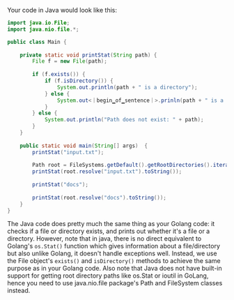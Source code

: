 Your code in Java would look like this:

```Java
import java.io.File;
import java.nio.file.*;

public class Main {
    
    private static void printStat(String path) {
        File f = new File(path);
        
        if (f.exists()) {
            if (f.isDirectory()) {
                System.out.println(path + " is a directory");
            } else {
                System.out<｜begin▁of▁sentence｜>.prinln(path + " is a file");
            }
        } else {
            System.out.println("Path does not exist: " + path);
        }
    }
    
    public static void main(String[] args)  {
        printStat("input.txt");
        
        Path root = FileSystems.getDefault().getRootDirectories().iterator().next();
        printStat(root.resolve("input.txt").toString());
        
        printStat("docs");
        
        printStat(root.resolve("docs").toString());
    }
}
```
The Java code does pretty much the same thing as your Golang code: it checks if a file or directory exists, and prints out whether it's a file or a directory. However, note that in java, there is no direct equivalent to Golang's `os.Stat()` function which gives information about a file/directory but also unlike Golang, it doesn't handle exceptions well. Instead, we use the File object's `exists()` and `isDirectory()` methods to achieve the same purpose as in your Golang code. 
Also note that Java does not have built-in support for getting root directory paths like os.Stat or ioutil in GoLang, hence you need to use java.nio.file package's Path and FileSystem classes instead.

